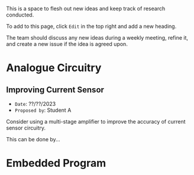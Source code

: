 This is a space to flesh out new ideas and keep track of research conducted.

To add to this page, click `Edit` in the top right and add a new heading.

The team should discuss any new ideas during a weekly meeting, refine it, and create a new issue if the idea is agreed upon.


# Analogue Circuitry

## Improving Current Sensor
- `Date`: ??/??/2023
- `Proposed by`: Student A

Consider using a multi-stage amplifier to improve the accuracy of current sensor circuitry.

This can be done by...

# Embedded Program

